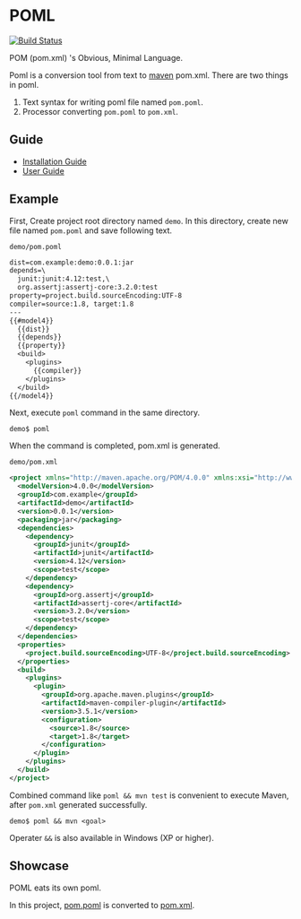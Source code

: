 # POML
[![Build Status](https://travis-ci.org/mamorum/poml.svg?branch=master)](https://travis-ci.org/mamorum/poml)

POM (pom.xml) 's Obvious, Minimal Language.

Poml is a conversion tool from text to [maven](https://maven.apache.org/) pom.xml. There are two things in poml.

1. Text syntax for writing poml file named `pom.poml`.
2. Processor converting `pom.poml` to `pom.xml`.


## Guide
- [Installation Guide](doc/installation-guide.md)
- [User Guide](doc/user-guide.md)


## Example
First, Create project root directory named `demo`. In this directory, create new file named `pom.poml` and save following text.

`demo/pom.poml`

```txt
dist=com.example:demo:0.0.1:jar
depends=\
  junit:junit:4.12:test,\
  org.assertj:assertj-core:3.2.0:test
property=project.build.sourceEncoding:UTF-8
compiler=source:1.8, target:1.8
---
{{#model4}}
  {{dist}}
  {{depends}}
  {{property}}
  <build>
    <plugins>
      {{compiler}}
    </plugins>
  </build>
{{/model4}}
```

Next, execute `poml` command in the same directory.

```
demo$ poml
```

When the command is completed, pom.xml is generated.

`demo/pom.xml`

```xml
<project xmlns="http://maven.apache.org/POM/4.0.0" xmlns:xsi="http://www.w3.org/2001/XMLSchema-instance" xsi:schemaLocation="http://maven.apache.org/POM/4.0.0 http://maven.apache.org/xsd/maven-4.0.0.xsd">
  <modelVersion>4.0.0</modelVersion>
  <groupId>com.example</groupId>
  <artifactId>demo</artifactId>
  <version>0.0.1</version>
  <packaging>jar</packaging>
  <dependencies>
    <dependency>
      <groupId>junit</groupId>
      <artifactId>junit</artifactId>
      <version>4.12</version>
      <scope>test</scope>
    </dependency>
    <dependency>
      <groupId>org.assertj</groupId>
      <artifactId>assertj-core</artifactId>
      <version>3.2.0</version>
      <scope>test</scope>
    </dependency>
  </dependencies>
  <properties>
    <project.build.sourceEncoding>UTF-8</project.build.sourceEncoding>
  </properties>
  <build>
    <plugins>
      <plugin>
        <groupId>org.apache.maven.plugins</groupId>
        <artifactId>maven-compiler-plugin</artifactId>
        <version>3.5.1</version>
        <configuration>
          <source>1.8</source>
          <target>1.8</target>
        </configuration>
      </plugin>
    </plugins>
  </build>
</project>
```

Combined command like `poml && mvn test` is convenient to execute Maven, after `pom.xml` generated successfully. 

```
demo$ poml && mvn <goal>
```

Operater `&&` is also available in Windows (XP or higher).


## Showcase
POML eats its own poml.

In this project, [pom.poml](pom.poml) is converted to [pom.xml](pom.xml).

